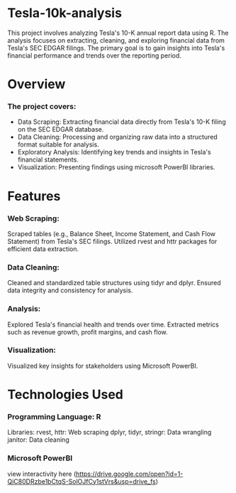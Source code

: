 # Tesla-10k-analysis
This project involves analyzing Tesla's 10-K annual report data using R. The analysis focuses on extracting, cleaning, and exploring financial data from Tesla's SEC EDGAR filings. The primary goal is to gain insights into Tesla's financial performance and trends over the reporting period.

# Overview
### The project covers:
- Data Scraping: Extracting financial data directly from Tesla's 10-K filing on the SEC EDGAR database.
- Data Cleaning: Processing and organizing raw data into a structured format suitable for analysis.
- Exploratory Analysis: Identifying key trends and insights in Tesla's financial statements.
- Visualization: Presenting findings using microsoft PowerBI libraries.

# Features
### Web Scraping:
Scraped tables (e.g., Balance Sheet, Income Statement, and Cash Flow Statement) from Tesla's SEC filings.
Utilized rvest and httr packages for efficient data extraction.
### Data Cleaning:
Cleaned and standardized table structures using tidyr and dplyr.
Ensured data integrity and consistency for analysis.
### Analysis:
Explored Tesla's financial health and trends over time.
Extracted metrics such as revenue growth, profit margins, and cash flow.
### Visualization:
Visualized key insights for stakeholders using Microsoft PowerBI.

# Technologies Used
### Programming Language: R
Libraries:
rvest, httr: Web scraping
dplyr, tidyr, stringr: Data wrangling
janitor: Data cleaning
### Microsoft PowerBI
view interactivity here (https://drive.google.com/open?id=1-QiC80DRzbe1bCtqS-SolOJfCy1stVrs&usp=drive_fs)
